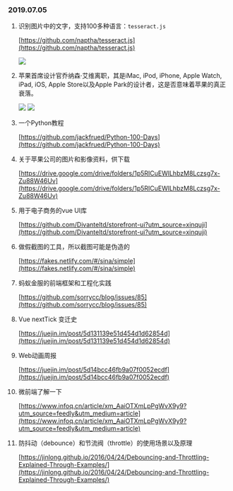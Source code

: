 ### 2019.07.05

1. 识别图片中的文字，支持100多种语言：`tesseract.js`

	[https://github.com/naptha/tesseract.js](https://github.com/naptha/tesseract.js)

	![](https://cdn.sinaimg.cn.52ecy.cn/large/005BYqpgly1g4gvp22rg1g313q09ewgw.jpg)

2. 苹果首席设计官乔纳森·艾维离职，其是iMac, iPod, iPhone, Apple Watch, iPad, iOS, Apple Store以及Apple Park的设计者，这是否意味着苹果的真正衰落。

	[](https://www.ifanr.com/1229921?utm_source=feedly&utm_medium=rss&utm_campaign=)

	![](https://cdn.sinaimg.cn.52ecy.cn/large/005BYqpgly1g4gwlr8l9ig30hs0c7har.jpg)
	![](https://cdn.sinaimg.cn.52ecy.cn/large/005BYqpgly1g4gwk5uojaj30k00cijtp.jpg)

3. 一个Python教程

	[https://github.com/jackfrued/Python-100-Days](https://github.com/jackfrued/Python-100-Days)

4. 关于苹果公司的图片和影像资料，供下载

	[https://drive.google.com/drive/folders/1p5RICuEWlLhbzM8Lczsg7x-Zu88W46Uv](https://drive.google.com/drive/folders/1p5RICuEWlLhbzM8Lczsg7x-Zu88W46Uv)

5. 用于电子商务的vue UI库

	[https://github.com/Divanteltd/storefront-ui?utm_source=xinquji](https://github.com/Divanteltd/storefront-ui?utm_source=xinquji)

6. 做假截图的工具，所以截图可能是伪造的

	[https://fakes.netlify.com/#/sina/simple](https://fakes.netlify.com/#/sina/simple)

7. 蚂蚁金服的前端框架和工程化实践

	[https://github.com/sorrycc/blog/issues/85](https://github.com/sorrycc/blog/issues/85)

8. Vue nextTick 变迁史

	[https://juejin.im/post/5d131139e51d454d1d62854d](https://juejin.im/post/5d131139e51d454d1d62854d)

9. Web动画周报

	[https://juejin.im/post/5d14bcc46fb9a07f0052ecdf](https://juejin.im/post/5d14bcc46fb9a07f0052ecdf)

10. 微前端了解一下

	[https://www.infoq.cn/article/xm_AaiOTXmLpPgWvX9y9?utm_source=feedly&utm_medium=article](https://www.infoq.cn/article/xm_AaiOTXmLpPgWvX9y9?utm_source=feedly&utm_medium=article)

11. 防抖动（debounce）和节流阀（throttle）的使用场景以及原理

	[https://jinlong.github.io/2016/04/24/Debouncing-and-Throttling-Explained-Through-Examples/](https://jinlong.github.io/2016/04/24/Debouncing-and-Throttling-Explained-Through-Examples/)